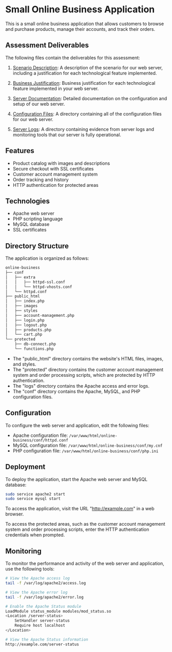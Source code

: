 # Small Online Business Application

This is a small online business application that allows customers to browse and purchase products, manage their accounts, and track their orders.

## Assessment Deliverables

The following files contain the deliverables for this assessment:

1. [Scenario Description](assessment-deliverables/scenario_description.md): A description of the scenario for our web server, including a justification for each technological feature implemented.

2. [Business Justification](assessment-deliverables/business_justification.md): Business justification for each technological feature implemented in your web server.

3. [Server Documentation](assessment-deliverables/server_documentation.md): Detailed documentation on the configuration and setup of our web server.

4. [Configuration Files](conf/): A directory containing all of the configuration files for our web server.

5. [Server Logs](logs/): A directory containing evidence from server logs and monitoring tools that our server is fully operational.

## Features

- Product catalog with images and descriptions
- Secure checkout with SSL certificates
- Customer account management system
- Order tracking and history
- HTTP authentication for protected areas

## Technologies

- Apache web server
- PHP scripting language
- MySQL database
- SSL certificates

## Directory Structure

The application is organized as follows:

```txt
online-business
├── conf
│   ├── extra
│   │   ├── httpd-ssl.conf
│   │   └── httpd-vhosts.conf
│   └── httpd.conf
├── public_html
│   ├── index.php
│   ├── images
│   ├── styles
│   ├── account-management.php
│   ├── login.php
│   ├── logout.php
│   ├── products.php
│   └── cart.php
└── protected
    ├── db-connect.php
    └── functions.php
```

- The "public_html" directory contains the website's HTML files, images, and styles.
- The "protected" directory contains the customer account management system and order processing scripts, which are protected by HTTP authentication.
- The "logs" directory contains the Apache access and error logs.
- The "conf" directory contains the Apache, MySQL, and PHP configuration files.

## Configuration

To configure the web server and application, edit the following files:

- Apache configuration file: `/var/www/html/online-business/conf/httpd.conf`
- MySQL configuration file: `/var/www/html/online-business/conf/my.cnf`
- PHP configuration file: `/var/www/html/online-business/conf/php.ini`

## Deployment

To deploy the application, start the Apache web server and MySQL database:

```bash
sudo service apache2 start
sudo service mysql start
```

To access the application, visit the URL "http://example.com" in a web browser.

To access the protected areas, such as the customer account management system and order processing scripts, enter the HTTP authentication credentials when prompted.

## Monitoring

To monitor the performance and activity of the web server and application, use the following tools:

```bash
# View the Apache access log
tail -f /var/log/apache2/access.log

# View the Apache error log
tail -f /var/log/apache2/error.log

# Enable the Apache Status module
LoadModule status_module modules/mod_status.so
<Location /server-status>
    SetHandler server-status
    Require host localhost
</Location>

# View the Apache Status information
http://example.com/server-status
